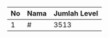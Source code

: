 | No | Nama            | Jumlah Level |
|----|-----------------|--------------|
| 1  | #    |    3513        |
